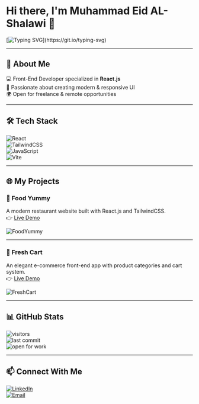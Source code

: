 # Hi there, I'm Muhammad Eid AL-Shalawi 👋  

[![Typing SVG](https://readme-typing-svg.demolab.com?font=Fira+Code&pause=1000&color=36BCF7&center=true&vCenter=true&width=435&lines=Front-End+Developer;React.js+Enthusiast;Open+for+Work!)](https://git.io/typing-svg)

---

## 🚀 About Me  
💻 Front-End Developer specialized in **React.js**  
🎨 Passionate about creating modern & responsive UI  
🌍 Open for freelance & remote opportunities  

---

## 🛠️ Tech Stack  
![React](https://img.shields.io/badge/-React-61DAFB?logo=react&logoColor=black&style=for-the-badge)  
![TailwindCSS](https://img.shields.io/badge/-TailwindCSS-38B2AC?logo=tailwind-css&logoColor=white&style=for-the-badge)  
![JavaScript](https://img.shields.io/badge/-JavaScript-F7DF1E?logo=javascript&logoColor=black&style=for-the-badge)  
![Vite](https://img.shields.io/badge/-Vite-646CFF?logo=vite&logoColor=white&style=for-the-badge)  

---

## 🌐 My Projects  

### 🍔 Food Yummy  
A modern restaurant website built with React.js and TailwindCSS.  
👉 [Live Demo](https://food-yummy7.vercel.app/)  

![FoodYummy](https://raw.githubusercontent.com/your-username/your-repo-name/main/assets/food-yummy.gif)

---

### 🛒 Fresh Cart  
An elegant e-commerce front-end app with product categories and cart system.  
👉 [Live Demo](https://fresh-cart-one-rust.vercel.app/)  

![FreshCart](https://raw.githubusercontent.com/your-username/your-repo-name/main/assets/fresh-cart.gif)

---

## 📊 GitHub Stats  

![visitors](https://visitor-badge.laobi.icu/badge?page_id=0xalmo0ne)  
![last commit](https://img.shields.io/github/last-commit/your-username/your-repo-name?color=green)  
![open for work](https://img.shields.io/badge/Open%20For%20Work-Yes-brightgreen?style=for-the-badge)

---

## 📫 Connect With Me  
[![LinkedIn](https://img.shields.io/badge/LinkedIn-blue?logo=linkedin&logoColor=white)]("https://www.linkedin.com/in/muhammadeidal-shalawi")  
[![Email](https://img.shields.io/badge/Email-D14836?logo=gmail&logoColor=white)](mailto:MEDO200t@gmail.com)  



